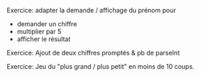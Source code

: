 Exercice: 
adapter la demande / affichage du prénom pour 
- demander un chiffre
- multiplier par 5
- afficher le résultat


Exercice:
Ajout de deux chiffres promptés & pb de parseInt

Exercice: 
Jeu du "plus grand / plus petit" en moins de 10 coups.


